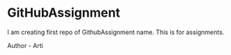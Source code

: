 # GitHubAssignment
 I am creating first repo of GithubAssignment name. This is for assignments.


Author - Arti
